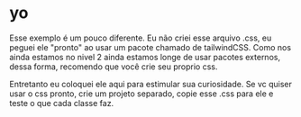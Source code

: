 # yo

Esse exemplo é um pouco diferente. Eu não criei esse arquivo .css, eu peguei ele "pronto" ao usar um pacote chamado de tailwindCSS.
Como nos ainda estamos no nivel 2 ainda estamos longe de usar pacotes externos, dessa forma, recomendo que você crie seu proprio css.

Entretanto eu coloquei ele aqui para estimular sua curiosidade. 
Se vc quiser usar o css pronto, crie um projeto separado, copie esse .css para ele e teste o que cada classe faz.
